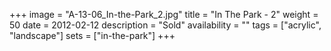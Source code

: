 +++
image = "A-13-06_In-the-Park_2.jpg"
title = "In The Park - 2"
weight = 50
date = 2012-02-12
description = "Sold"
availability = ""
tags = ["acrylic", "landscape"]
sets = ["in-the-park"]
+++
